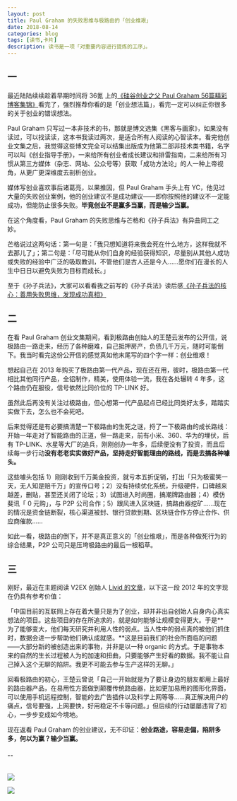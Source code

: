 ```yaml
---
layout: post
title: Paul Graham 的失败思维与极路由的「创业维艰」
date: 2018-08-14
categories: blog
tags: [读书,卡片]
description: 读书是一项「对重要内容进行提炼的工序」。
---
```


## 一

最近陆陆续续趁着早期时间将 36氪 上的[《硅谷创业之父 Paul Graham 56篇精彩博客集锦》](http://36kr.com/p/5043113.html)看完了，强烈推荐你看的是「创业想法篇」，看完一定可以纠正你很多的关于创业的错误想法。

Paul Graham 只写过一本非技术的书，那就是博文选集《黑客与画家》，如果没有读过，可以找读读，这本书我读过两次，是适合所有人阅读的心智读本。看完他创业文集之后，我觉得这些博文完全可以结集出版成为他第二部非技术类书籍，名字可以叫《创业指导手册》，一来给所有创业者成长建议和排雷指南，二来给所有习惯从第三方媒体（杂志、网站、公众号等）获取「成功方法论」的人一种上帝视角，从更广更深维度去剖析创业。

媒体写创业喜欢事后诸葛亮，以果推因，但 Paul Graham 手头上有 YC，他见过大量的失败创业案例，他的创业建议不是成功建议——即你按照他的建议不一定能成功，但能防止很多失败。**毕竟创业不是赢多当赢，而是输少当赢。**

在这个角度看，Paul Graham 的失败思维与芒格和《孙子兵法》有异曲同工之妙。

芒格说过这两句话：第一句是：「我只想知道将来我会死在什么地方，这样我就不去那儿了」；第二句是：「尽可能从你们自身的经验获得知识，尽量别从其他人成功或失败的经验中广泛的吸取教训，不管他们是古人还是今人……愿你们在漫长的人生中日日以避免失败为目标而成长。」

至于《孙子兵法》，大家可以看看我之前写的《孙子兵法》读后感[《孙子兵法的核心：善用失败思维，发现成功真相》](http://www.cnfeat.com/blog/2017/11/03/TheArtofWar/)


## 二

在看 Paul Graham 创业文集期间，看到极路由创始人的王楚云发布的公开信，说极路由一路走来，经历了各种磨难，自己抵押房产，负债几千万元，随时可能倒下。我当时看完这份公开信的感觉真如他末尾写的四个字一样：创业维艰！

想起自己在 2013 年购买了极路由第一代产品，现在还在用，彼时，极路由第一代相比其他同行产品，全铝制作，精美，使用体验一流，我在各处辗转 4 年多，这个路由仍在服役，信号依然比同价位的 TP-LINK 好。

虽然此后再没有关注过极路由，但心想第一代产品起点已经比同类好太多，踏踏实实做下去，怎么也不会死吧。

后来觉得还是有必要搞清楚一下极路由的生死之谜，捋了一下极路由的成长路线：开始一年走对了智能路由的正道，但一路走来，前有小米、360、华为的埋伏，后有 TP-LINK、水星等大厂的追兵，刚刚创办一年多，后续便没有了投资，而且后续每一步行动**没有老老实实做好产品，坚持走好智能理由的路线，而是去搞各种噱头。**

这些噱头包括 1）刚刚收到千万美金投资，就亏本五折促销，打出「只为极蜜笑一天，无人知是赔千万」的宣传口号；2）没有持续优化系统，升级硬件，口碑越来越差，删贴，甚至还关闭了论坛；3）试图进入时尚圈，搞潮牌路由器；4）模仿斐讯「 0 元购」，与 P2P 公司合作；5）跟风进入区块链，搞路由器挖矿……现在的情况是资金链断裂，核心渠道被封、银行贷款到期、区块链合作方停止合作、供应商催款……

如此一看，极路由的倒下，并不是真正意义的「创业维艰」，而是各种做死行为的综合结果，P2P 公司只是压垮极路由的最后一根稻草。

## 三

刚好，最近在主题阅读 V2EX 创始人 [Livid 的文章](https://livid.v2ex.com/essays/2012/01/19/inspiration.html)，以下这一段 2012 年的文字现在仍具有参考价值：

「中国目前的互联网上存在着大量只是为了创业，却并非出自创始人自身内心真实想法的项目。这些项目的存在所追求的，就是如何能够让规模变得更大。于是**为了能够变大，他们每天研究并利用人性的弱点。当人性中的弱点真的被他们抓住时，数据会进一步帮助他们确认成就感。**这是目前我们的社会所面临的问题——大部分新的被创造出来的事物，并非是以一种 organic 的方式。于是事物本来的自然的生长过程被人为的加速和扭曲，只要能够产生好看的数据。我不能让自己掉入这个无聊的陷阱。我更不可能去参与生产这样的无聊。」

回看极路由的初心，王楚云曾说「自己一开始就是为了要让身边的朋友都用上最好的路由器产品，在易用性方面做到颠覆传统路由器，比如更加易用的图形化界面，可以使用手机远程控制，智能的去广告插件以及科学上网等等……真正解决用户的痛点，信号要强，上网要快，好用稳定不卡等问题。」但后续的行动屡屡违背了初心，一步步变成如今境地。

现在返看 Paul Graham 的创业建议，无不印证：**创业路途，容易走偏，陷阱多多，何以为赢？输少当赢。**

######  --

![](https://mmbiz.qpic.cn/mmbiz_jpg/HRoY0QT1Giab566pwqA8W503lXHicBFCR2ELaHlPJOaU9qIyYib5InggDcYia1v5WYrI7PSiaVA5qVkEXG7PlneaXLg/0?wx_fmt=jpeg)

![](https://mmbiz.qpic.cn/mmbiz_jpg/HRoY0QT1GiabZwVKObK8sM1yGlYXiahWcxqeaJEtvJibQrKOiabP9zibG5ibkNQxiaJ0ILtRxicuosb3lqicY7IicmG1JABg/0?wx_fmt=jpeg)